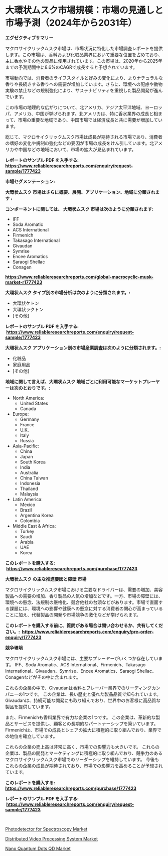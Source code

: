 <p><h1>大環状ムスク市場規模：市場の見通しと市場予測（2024年から2031年）</h1></p><p><strong>エグゼクティブサマリー</strong></p>
<p><p>マクロサイクリックムスク市場は、市場状況に特化した市場調査レポートを提供します。この市場は、香料および化粧品業界において重要な位置を占めており、主に香水やその他の製品に使用されています。この市場は、2020年から2025年までの予測期間中に8.6%のCAGRで成長すると予想されています。</p><p>市場動向では、消費者のライフスタイルと好みの変化により、よりナチュラルな香りや長続きする香りへの需要が増加しています。さらに、環境への配慮や動物実験の禁止などの規制強化により、サステナビリティを重視した製品開発が進んでいます。</p><p>この市場の地理的な広がりについて、北アメリカ、アジア太平洋地域、ヨーロッパ、アメリカ、中国が挙げられます。北アメリカは、特に香水業界の成長と相まって、市場の重要な地域であり、中国市場では経済成長と共に需要が増加しています。</p><p>総じて、マクロサイクリックムスク市場は成長が期待される市場であり、消費者の嗜好の変化や規制の強化などの要因が市場の成長をけん引しています。北アメリカや中国などの地域において、市場の拡大が見込まれています。</p></p>
<p><strong>レポートのサンプル PDF を入手する: <a href="https://www.reliableresearchreports.com/enquiry/request-sample/1777423">https://www.reliableresearchreports.com/enquiry/request-sample/1777423</a></strong></p>
<p><strong>市場セグメンテーション:</strong></p>
<p><strong> 大環状ムスク 市場はさらに概要、展開、アプリケーション、地域に分類されます :</strong></p>
<p><strong>コンポーネントに関しては、 大環状ムスク 市場は次のように分類されます: &nbsp;</strong></p>
<p><ul><li>IFF</li><li>Soda Aromatic</li><li>ACS International</li><li>Firmenich</li><li>Takasago International</li><li>Givaudan</li><li>Symrise</li><li>Encee Aromatics</li><li>Saraogi Shellac</li><li>Conagen</li></ul></p>
<p><strong><a href="https://www.reliableresearchreports.com/global-macrocyclic-musk-market-r1777423">https://www.reliableresearchreports.com/global-macrocyclic-musk-market-r1777423</a></strong></p>
<p><strong> 大環状ムスク タイプ別の市場分析は次のように分類されます。:</strong></p>
<p><ul><li>大環状ケトン</li><li>大環状ラクトン</li><li>[その他]</li></ul></p>
<p><strong>レポートのサンプル PDF を入手する: &nbsp;<a href="https://www.reliableresearchreports.com/enquiry/request-sample/1777423">https://www.reliableresearchreports.com/enquiry/request-sample/1777423</a></strong></p>
<p><strong> 大環状ムスク アプリケーション別の市場産業調査は次のように分類されます。:</strong></p>
<p><ul><li>化粧品</li><li>家庭用品</li><li>[その他]</li></ul></p>
<p><strong>地域に関して言えば、大環状ムスク 地域ごとに利用可能なマーケットプレーヤーは次のとおりです。:</strong></p>
<p><ul>
    <li>
        North America:
        <ul>
            <li>United States</li>
            <li>Canada</li>
        </ul>
    </li>
    <li>
        Europe:
        <ul>
            <li>Germany</li>
            <li>France</li>
            <li>U.K.</li>
            <li>Italy</li>
            <li>Russia</li>
        </ul>
    </li>
    <li>
        Asia-Pacific:
        <ul>
            <li>China</li>
            <li>Japan</li>
            <li>South Korea</li>
            <li>India</li>
            <li>Australia</li>
            <li>China Taiwan</li>
            <li>Indonesia</li>
            <li>Thailand</li>
            <li>Malaysia</li>
        </ul>
    </li>
    <li>
        Latin America:
        <ul>
            <li>Mexico</li>
            <li>Brazil</li>
            <li>Argentina Korea</li>
            <li>Colombia</li>
        </ul>
    </li>
    <li>
        Middle East & Africa:
        <ul>
            <li>Turkey</li>
            <li>Saudi</li>
            <li>Arabia</li>
            <li>UAE</li>
            <li>Korea</li>
        </ul>
    </li>
    </ul></p>
<p><strong>このレポートを購入する: &nbsp;<a href="https://www.reliableresearchreports.com/purchase/1777423">https://www.reliableresearchreports.com/purchase/1777423</a></strong></p>
<p><strong>大環状ムスク の主な推進要因と障壁 市場</strong></p>
<p><p>マクロサイクリックムスク市場における主要なドライバーは、需要の増加、美容製品への需要の増加、香り製品の人気の増加などです。一方、市場の障壁には、環境への懸念、法規制の厳格化、競合他社の台頭などがあります。市場で直面する課題には、環境への影響や健康への懸念に対する消費者の関心が高まっていることに加え、代替製品の開発や市場競争の激化などが挙げられます。</p></p>
<p><strong>このレポートを購入する前に、質問がある場合は問い合わせるか、共有してください。:&nbsp; <a href="https://www.reliableresearchreports.com/enquiry/pre-order-enquiry/1777423">https://www.reliableresearchreports.com/enquiry/pre-order-enquiry/1777423</a></strong></p>
<p><strong>競争環境</strong></p>
<p><p>マクロサイクリックムスク市場には、主要なプレーヤーがいくつか存在しています。 IFF、Soda Aromatic、ACS International、Firmenich、Takasago International、Givaudan、Symrise、Encee Aromatics、Saraogi Shellac、Conagenなどがその中に含まれます。</p><p>これらの企業の中で、Givaudanは香料とフレーバー業界でのリーディングカンパニーの1つです。 この企業は、長い歴史と優れた製品品質で知られています。 Givaudanは、持続可能な開発にも取り組んでおり、世界中のお客様に高品質な製品を提供しています。</p><p>また、Firmenichも香料業界で有力な企業の1つです。 この企業は、革新的な製品とサービスを提供し、顧客との長期的なパートナーシップを築いています。 Firmenichは、市場での成長とシェアの拡大に積極的に取り組んでおり、業界での地位を確立しています。</p><p>これらの企業の売上高は非常に高く、市場での影響力も大きいです。 これらの企業は、製品の開発とマーケティングに積極的に取り組んでおり、競争力のあるマクロサイクリックムスク市場でのリーダーシップを維持しています。 今後もこれらの企業の成長が期待されており、市場での影響力を高めることが予想されています。</p></p>
<p><strong>このレポートを購入する: &nbsp; <a href="https://www.reliableresearchreports.com/purchase/1777423">https://www.reliableresearchreports.com/purchase/1777423</a></strong></p>
<p><strong>レポートのサンプル PDF を入手する: &nbsp;<a href="https://www.reliableresearchreports.com/enquiry/request-sample/1777423">https://www.reliableresearchreports.com/enquiry/request-sample/1777423</a></strong><strong></strong></p>
<p>&nbsp;</p>
<p><p><a href="https://frill-swim-3cd.notion.site/Photodetector-for-Spectroscopy-Market-Size-Market-Outlook-and-Market-Forecast-2024-to-2031-53e4b8feb46249b2a151207454fd8985">Photodetector for Spectroscopy Market</a></p><p><a href="https://spotless-saver-8fd.notion.site/Distributed-Video-Processing-System-Market-Size-Market-Outlook-and-Market-Forecast-2024-to-2031-8f0f16cdd48e4a0ab961e501c7db29e5">Distributed Video Processing System Market</a></p><p><a href="https://gentle-editor-9db.notion.site/Nano-Quantum-Dots-QD-Market-Focuses-on-Market-Share-Size-and-Projected-Forecast-Till-2031-8511cc9653a44b2fb2536affa2cc2f9a">Nano Quantum Dots QD Market</a></p></p>